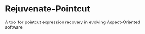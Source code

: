 # Rejuvenate-Pointcut

A tool for pointcut expression recovery in evolving Aspect-Oriented software

